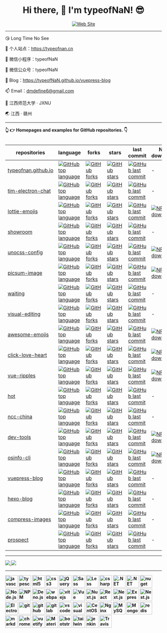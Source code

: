 <h1 align="center">Hi there, 👋 I'm typeofNaN! 😎</h1>

<p align="center">
  <a href="https://typeofnan.cn">
    <img src="https://img.shields.io/badge/typeofnan.cn-0088f5?style=for-the-badge&labelColor=f0f0f0&logoColor=0088f5" alt="Web Site" />
  </a>
</p>

---
😘 Long Time No See

🔭 个人站点：https://typeofnan.cn

🌱 微信小程序：typeofNaN

💬 微信公众号：typeofNaN

📝 Blog：https://typeofNaN.github.io/vuepress-blog

📫 Email：dmdefine6@gmail.com

🏫 江西师范大学 · JXNU

🌏 江西 · 赣州

<!-- ---

[![visitors](https://visitor-badge.laobi.icu/badge?page_id=typeofNaN.typeofNaN)](https://visitor-badge.laobi.icu/badge?page_id=typeofNaN.typeofNaN)
<a href="https://github.com/typeofNaN">
  <img src="https://img.shields.io/github/stars/typeofNaN?color=faf408&label=github%20stars&logo=github" />
</a> -->

---

<summary>
  <strong>👆 👉 Homepages and examples for GitHub repositories. 👇<strong>
</summary>
<br />

| repositories                                                            | language                                                                                                                                                                | forks                                                                                                                                                          | stars                                                                                                                                                               | last commit                                                                                                                                                                         | NPM downloads                                                                                                                                                              |
| ----------------------------------------------------------------------- | ----------------------------------------------------------------------------------------------------------------------------------------------------------------------- | -------------------------------------------------------------------------------------------------------------------------------------------------------------- | ------------------------------------------------------------------------------------------------------------------------------------------------------------------- | ----------------------------------------------------------------------------------------------------------------------------------------------------------------------------------- | -------------------------------------------------------------------------------------------------------------------------------------------------------------------------- |
| [typeofnan.github.io](https://github.com/typeofnan/typeofnan.github.io) | [![GitHub top language](https://img.shields.io/github/languages/top/typeofnan/typeofnan.github.io?style=flat-square)](https://github.com/typeofnan/typeofnan.github.io) | [![GitHub forks](https://img.shields.io/github/forks/typeofnan/typeofnan.github.io?style=flat-square)](https://github.com/typeofnan/typeofnan.github.io/forks) | [![GitHub stars](https://img.shields.io/github/stars/typeofnan/typeofnan.github.io?style=flat-square)](https://github.com/typeofnan/typeofnan.github.io/stargazers) | [![GitHub last commit](https://img.shields.io/github/last-commit/typeofnan/typeofnan.github.io?style=flat-square)](https://github.com/typeofnan/typeofnan.github.io/commits/master) | -                                                                                                                                                                          |
| [tim-electron-chat](https://github.com/typeofnan/tim-electron-chat)     | [![GitHub top language](https://img.shields.io/github/languages/top/typeofnan/tim-electron-chat?style=flat-square)](https://github.com/typeofnan/tim-electron-chat)     | [![GitHub forks](https://img.shields.io/github/forks/typeofnan/tim-electron-chat?style=flat-square)](https://github.com/typeofnan/tim-electron-chat/forks)     | [![GitHub stars](https://img.shields.io/github/stars/typeofnan/tim-electron-chat?style=flat-square)](https://github.com/typeofnan/tim-electron-chat/stargazers)     | [![GitHub last commit](https://img.shields.io/github/last-commit/typeofnan/tim-electron-chat?style=flat-square)](https://github.com/typeofnan/tim-electron-chat/commits/master)     | -                                                                                                                                                                          |
| [lottie-emojis](https://github.com/typeofnan/lottie-emojis)             | [![GitHub top language](https://img.shields.io/github/languages/top/typeofnan/lottie-emojis?style=flat-square)](https://github.com/typeofnan/lottie-emojis)             | [![GitHub forks](https://img.shields.io/github/forks/typeofnan/lottie-emojis?style=flat-square)](https://github.com/typeofnan/lottie-emojis/forks)             | [![GitHub stars](https://img.shields.io/github/stars/typeofnan/lottie-emojis?style=flat-square)](https://github.com/typeofnan/lottie-emojis/stargazers)             | [![GitHub last commit](https://img.shields.io/github/last-commit/typeofnan/lottie-emojis?style=flat-square)](https://github.com/typeofnan/lottie-emojis/commits/master)             | [![NPM downloads](https://img.shields.io/npm/dw/lottie-emojis?style=flat-square&amp;label=npm%20downloads)](https://www.npmjs.com/package/lottie-emojis)                   |
| [showroom](https://github.com/typeofnan/showroom)                       | [![GitHub top language](https://img.shields.io/github/languages/top/typeofnan/showroom?style=flat-square)](https://github.com/typeofnan/showroom)                       | [![GitHub forks](https://img.shields.io/github/forks/typeofnan/showroom?style=flat-square)](https://github.com/typeofnan/showroom/forks)                       | [![GitHub stars](https://img.shields.io/github/stars/typeofnan/showroom?style=flat-square)](https://github.com/typeofnan/showroom/stargazers)                       | [![GitHub last commit](https://img.shields.io/github/last-commit/typeofnan/showroom?style=flat-square)](https://github.com/typeofnan/showroom/commits/master)                       | -                                                                                                                                                                          |
| [unocss-config](https://github.com/typeofnan/unocss-config)             | [![GitHub top language](https://img.shields.io/github/languages/top/typeofnan/unocss-config?style=flat-square)](https://github.com/typeofnan/unocss-config)             | [![GitHub forks](https://img.shields.io/github/forks/typeofnan/unocss-config?style=flat-square)](https://github.com/typeofnan/unocss-config/forks)             | [![GitHub stars](https://img.shields.io/github/stars/typeofnan/unocss-config?style=flat-square)](https://github.com/typeofnan/unocss-config/stargazers)             | [![GitHub last commit](https://img.shields.io/github/last-commit/typeofnan/unocss-config?style=flat-square)](https://github.com/typeofnan/unocss-config/commits/master)             | [![NPM downloads](https://img.shields.io/npm/dw/unocss-config?style=flat-square&amp;label=npm%20downloads)](https://www.npmjs.com/package/unocss-config)                   |
| [picsum-image](https://github.com/typeofnan/picsum-image)               | [![GitHub top language](https://img.shields.io/github/languages/top/typeofnan/picsum-image?style=flat-square)](https://github.com/typeofnan/picsum-image)               | [![GitHub forks](https://img.shields.io/github/forks/typeofnan/picsum-image?style=flat-square)](https://github.com/typeofnan/picsum-image/forks)               | [![GitHub stars](https://img.shields.io/github/stars/typeofnan/picsum-image?style=flat-square)](https://github.com/typeofnan/picsum-image/stargazers)               | [![GitHub last commit](https://img.shields.io/github/last-commit/typeofnan/picsum-image?style=flat-square)](https://github.com/typeofnan/picsum-image/commits/master)               | [![NPM downloads](https://img.shields.io/npm/dw/picsum-image?style=flat-square&amp;label=npm%20downloads)](https://www.npmjs.com/package/picsum-image)                     |
| [waiting](https://github.com/typeofnan/waiting)                         | [![GitHub top language](https://img.shields.io/github/languages/top/typeofnan/waiting?style=flat-square)](https://github.com/typeofnan/waiting)                         | [![GitHub forks](https://img.shields.io/github/forks/typeofnan/waiting?style=flat-square)](https://github.com/typeofnan/waiting/forks)                         | [![GitHub stars](https://img.shields.io/github/stars/typeofnan/waiting?style=flat-square)](https://github.com/typeofnan/waiting/stargazers)                         | [![GitHub last commit](https://img.shields.io/github/last-commit/typeofnan/waiting?style=flat-square)](https://github.com/typeofnan/waiting/commits/master)                         | -                                                                                                                                                                          |
| [visual-editing](https://github.com/typeofnan/visual-editing)           | [![GitHub top language](https://img.shields.io/github/languages/top/typeofnan/visual-editing?style=flat-square)](https://github.com/typeofnan/visual-editing)           | [![GitHub forks](https://img.shields.io/github/forks/typeofnan/visual-editing?style=flat-square)](https://github.com/typeofnan/visual-editing/forks)           | [![GitHub stars](https://img.shields.io/github/stars/typeofnan/visual-editing?style=flat-square)](https://github.com/typeofnan/visual-editing/stargazers)           | [![GitHub last commit](https://img.shields.io/github/last-commit/typeofnan/visual-editing?style=flat-square)](https://github.com/typeofnan/visual-editing/commits/master)           | -                                                                                                                                                                          |
| [awesome-emojis](https://github.com/typeofnan/awesome-emojis)           | [![GitHub top language](https://img.shields.io/github/languages/top/typeofnan/awesome-emojis?style=flat-square)](https://github.com/typeofnan/awesome-emojis)           | [![GitHub forks](https://img.shields.io/github/forks/typeofnan/awesome-emojis?style=flat-square)](https://github.com/typeofnan/awesome-emojis/forks)           | [![GitHub stars](https://img.shields.io/github/stars/typeofnan/awesome-emojis?style=flat-square)](https://github.com/typeofnan/awesome-emojis/stargazers)           | [![GitHub last commit](https://img.shields.io/github/last-commit/typeofnan/awesome-emojis?style=flat-square)](https://github.com/typeofnan/awesome-emojis/commits/master)           | [![NPM downloads](https://img.shields.io/npm/dw/awesome-emojis?style=flat-square&amp;label=npm%20downloads)](https://www.npmjs.com/package/awesome-emojis)                 |
| [click-love-heart](https://github.com/typeofnan/click-love-heart)       | [![GitHub top language](https://img.shields.io/github/languages/top/typeofnan/click-love-heart?style=flat-square)](https://github.com/typeofnan/click-love-heart)       | [![GitHub forks](https://img.shields.io/github/forks/typeofnan/click-love-heart?style=flat-square)](https://github.com/typeofnan/click-love-heart/forks)       | [![GitHub stars](https://img.shields.io/github/stars/typeofnan/click-love-heart?style=flat-square)](https://github.com/typeofnan/click-love-heart/stargazers)       | [![GitHub last commit](https://img.shields.io/github/last-commit/typeofnan/click-love-heart?style=flat-square)](https://github.com/typeofnan/click-love-heart/commits/master)       | [![NPM downloads](https://img.shields.io/npm/dw/click-love-heart?style=flat-square&amp;label=npm%20downloads)](https://www.npmjs.com/package/click-love-heart)             |
| [vue-ripples](https://github.com/typeofnan/vue-ripples)                 | [![GitHub top language](https://img.shields.io/github/languages/top/typeofnan/vue-ripples?style=flat-square)](https://github.com/typeofnan/vue-ripples)                 | [![GitHub forks](https://img.shields.io/github/forks/typeofnan/vue-ripples?style=flat-square)](https://github.com/typeofnan/vue-ripples/forks)                 | [![GitHub stars](https://img.shields.io/github/stars/typeofnan/vue-ripples?style=flat-square)](https://github.com/typeofnan/vue-ripples/stargazers)                 | [![GitHub last commit](https://img.shields.io/github/last-commit/typeofnan/vue-ripples?style=flat-square)](https://github.com/typeofnan/vue-ripples/commits/master)                 | [![NPM downloads](https://img.shields.io/npm/dw/@typeofnan/vue-ripples?style=flat-square&amp;label=npm%20downloads)](https://www.npmjs.com/package/@typeofnan/vue-ripples) |
| [hot](https://github.com/typeofnan/hot)                                 | [![GitHub top language](https://img.shields.io/github/languages/top/typeofnan/hot?style=flat-square)](https://github.com/typeofnan/hot)                                 | [![GitHub forks](https://img.shields.io/github/forks/typeofnan/hot?style=flat-square)](https://github.com/typeofnan/hot/forks)                                 | [![GitHub stars](https://img.shields.io/github/stars/typeofnan/hot?style=flat-square)](https://github.com/typeofnan/hot/stargazers)                                 | [![GitHub last commit](https://img.shields.io/github/last-commit/typeofnan/hot?style=flat-square)](https://github.com/typeofnan/hot/commits/master)                                 | -                                                                                                                                                                          |
| [ncc-china](https://github.com/typeofnan/ncc-china)                     | [![GitHub top language](https://img.shields.io/github/languages/top/typeofnan/ncc-china?style=flat-square)](https://github.com/typeofnan/ncc-china)                     | [![GitHub forks](https://img.shields.io/github/forks/typeofnan/ncc-china?style=flat-square)](https://github.com/typeofnan/ncc-china/forks)                     | [![GitHub stars](https://img.shields.io/github/stars/typeofnan/ncc-china?style=flat-square)](https://github.com/typeofnan/ncc-china/stargazers)                     | [![GitHub last commit](https://img.shields.io/github/last-commit/typeofnan/ncc-china?style=flat-square)](https://github.com/typeofnan/ncc-china/commits/master)                     | -                                                                                                                                                                          |
| [dev-tools](https://github.com/typeofnan/dev-tools)                     | [![GitHub top language](https://img.shields.io/github/languages/top/typeofnan/dev-tools?style=flat-square)](https://github.com/typeofnan/dev-tools)                     | [![GitHub forks](https://img.shields.io/github/forks/typeofnan/dev-tools?style=flat-square)](https://github.com/typeofnan/dev-tools/forks)                     | [![GitHub stars](https://img.shields.io/github/stars/typeofnan/dev-tools?style=flat-square)](https://github.com/typeofnan/dev-tools/stargazers)                     | [![GitHub last commit](https://img.shields.io/github/last-commit/typeofnan/dev-tools?style=flat-square)](https://github.com/typeofnan/dev-tools/commits/master)                     | [![NPM downloads](https://img.shields.io/npm/dw/@typeofnan/dev-tools?style=flat-square&amp;label=npm%20downloads)](https://www.npmjs.com/package/@typeofnan/dev-tools)     |
| [osinfo-cli](https://github.com/typeofnan/osinfo-cli)                   | [![GitHub top language](https://img.shields.io/github/languages/top/typeofnan/osinfo-cli?style=flat-square)](https://github.com/typeofnan/osinfo-cli)                   | [![GitHub forks](https://img.shields.io/github/forks/typeofnan/osinfo-cli?style=flat-square)](https://github.com/typeofnan/osinfo-cli/forks)                   | [![GitHub stars](https://img.shields.io/github/stars/typeofnan/osinfo-cli?style=flat-square)](https://github.com/typeofnan/osinfo-cli/stargazers)                   | [![GitHub last commit](https://img.shields.io/github/last-commit/typeofnan/osinfo-cli?style=flat-square)](https://github.com/typeofnan/osinfo-cli/commits/master)                   | [![NPM downloads](https://img.shields.io/npm/dw/osinfo-cli?style=flat-square&amp;label=npm%20downloads)](https://www.npmjs.com/package/osinfo-cli)                         |
| [vuepress-blog](https://github.com/typeofnan/vuepress-blog)             | [![GitHub top language](https://img.shields.io/github/languages/top/typeofnan/vuepress-blog?style=flat-square)](https://github.com/typeofnan/vuepress-blog)             | [![GitHub forks](https://img.shields.io/github/forks/typeofnan/vuepress-blog?style=flat-square)](https://github.com/typeofnan/vuepress-blog/forks)             | [![GitHub stars](https://img.shields.io/github/stars/typeofnan/vuepress-blog?style=flat-square)](https://github.com/typeofnan/vuepress-blog/stargazers)             | [![GitHub last commit](https://img.shields.io/github/last-commit/typeofnan/vuepress-blog?style=flat-square)](https://github.com/typeofnan/vuepress-blog/commits/master)             | -                                                                                                                                                                          |
| [hexo-blog](https://github.com/typeofnan/hexo-blog)                     | [![GitHub top language](https://img.shields.io/github/languages/top/typeofnan/hexo-blog?style=flat-square)](https://github.com/typeofnan/hexo-blog)                     | [![GitHub forks](https://img.shields.io/github/forks/typeofnan/hexo-blog?style=flat-square)](https://github.com/typeofnan/hexo-blog/forks)                     | [![GitHub stars](https://img.shields.io/github/stars/typeofnan/hexo-blog?style=flat-square)](https://github.com/typeofnan/hexo-blog/stargazers)                     | [![GitHub last commit](https://img.shields.io/github/last-commit/typeofnan/hexo-blog?style=flat-square)](https://github.com/typeofnan/hexo-blog/commits/master)                     | -                                                                                                                                                                          |
| [compress-images](https://github.com/typeofnan/compress-images)         | [![GitHub top language](https://img.shields.io/github/languages/top/typeofnan/compress-images?style=flat-square)](https://github.com/typeofnan/compress-images)         | [![GitHub forks](https://img.shields.io/github/forks/typeofnan/compress-images?style=flat-square)](https://github.com/typeofnan/compress-images/forks)         | [![GitHub stars](https://img.shields.io/github/stars/typeofnan/compress-images?style=flat-square)](https://github.com/typeofnan/compress-images/stargazers)         | [![GitHub last commit](https://img.shields.io/github/last-commit/typeofnan/compress-images?style=flat-square)](https://github.com/typeofnan/compress-images/commits/master)         | -                                                                                                                                                                          |
| [prospect](https://github.com/typeofnan/prospect)                       | [![GitHub top language](https://img.shields.io/github/languages/top/typeofnan/prospect?style=flat-square)](https://github.com/typeofnan/prospect)                       | [![GitHub forks](https://img.shields.io/github/forks/typeofnan/prospect?style=flat-square)](https://github.com/typeofnan/prospect/forks)                       | [![GitHub stars](https://img.shields.io/github/stars/typeofnan/prospect?style=flat-square)](https://github.com/typeofnan/prospect/stargazers)                       | [![GitHub last commit](https://img.shields.io/github/last-commit/typeofnan/prospect?style=flat-square)](https://github.com/typeofnan/prospect/commits/master)                       | -                                                                                                                                                                          |

<!-- ---

[![](https://github-readme-stats.vercel.app/api/top-langs/?username=typeofNaN&text_color=adbac7&hide_border=true&hide_title=true&langs_count=10&bg_color=2d333b&count_private=true&layout=compact&include_all_commits=true&card_width=854)](https://github.com/typeofNaN?tab=repositories) -->

---

<div>
  <a href="/" align="left">
    <img src="https://github-readme-stats.vercel.app/api/top-langs/?username=typeofnan&text_color=586069&layout=compact&hide_border=true&bg_color=fff&title_color=0366d6&count_private=true&include_all_commits=true" />
  </a>

  <a href="/" align="right">
    <img src="https://github-readme-stats.vercel.app/api?username=typeofnan&count_private=true&show_icons=true&icon_color=222&title_color=0366d6&text_color=586069&bg_color=fff&hide=issues&hide_border=true&include_all_commits=true" />
  </a>
</div>

---

<div style="flex;">
  <img src="https://cdn.jsdelivr.net/gh/devicons/devicon/icons/javascript/javascript-original.svg" width="40" height="40" alt="javascript"/>
  <img src="https://cdn.jsdelivr.net/gh/devicons/devicon/icons/typescript/typescript-original.svg"  width="40" height="40" alt="typescript"/>
  <img src="https://cdn.jsdelivr.net/gh/devicons/devicon/icons/html5/html5-original.svg" width="40" height="40" alt="html5"/>
  <img src="https://cdn.jsdelivr.net/gh/devicons/devicon/icons/css3/css3-original.svg" width="40" height="40" alt="css3"/>
  <img src="https://cdn.jsdelivr.net/gh/devicons/devicon/icons/jquery/jquery-original.svg" width="40" height="40" alt="jQuery"/>
  <img src="https://cdn.jsdelivr.net/gh/devicons/devicon/icons/sass/sass-original.svg" width="40" height="40" alt="Sass"/>
  <img src="https://cdn.jsdelivr.net/gh/devicons/devicon/icons/less/less-plain-wordmark.svg" width="40" height="40" alt="Less"/>
  <img src="https://cdn.jsdelivr.net/gh/devicons/devicon/icons/csharp/csharp-original.svg" width="40" height="40" alt="csharp"/>
  <img src="https://cdn.jsdelivr.net/gh/devicons/devicon/icons/dot-net/dot-net-original.svg" width="40" height="40" alt=".NET"/>
  <img src="https://cdn.jsdelivr.net/gh/devicons/devicon/icons/dotnetcore/dotnetcore-original.svg" width="40" height="40" alt=".NET Core"/>
  <img src="https://cdn.jsdelivr.net/gh/devicons/devicon/icons/nuget/nuget-original.svg" width="40" height="40" alt="nuget"/>
  <img src="https://cdn.jsdelivr.net/gh/devicons/devicon/icons/nodejs/nodejs-original.svg" width="40" height="40" alt="Node.js"/>
  <img src="https://cdn.jsdelivr.net/gh/devicons/devicon/icons/npm/npm-original-wordmark.svg" width="40" height="40" alt="NPM"/>
  <img src="https://cdn.jsdelivr.net/gh/devicons/devicon/icons/denojs/denojs-original.svg" width="40" height="40" alt="Deno.js"/>
  <img src="https://cdn.jsdelivr.net/gh/devicons/devicon/icons/webpack/webpack-original.svg" width="40" height="40" alt="webpack"/>
  <img src="https://cdn.jsdelivr.net/gh/devicons/devicon/icons/vitejs/vitejs-original.svg" width="40" height="40" alt="vitejs"/>
  <img src="https://cdn.jsdelivr.net/gh/devicons/devicon/icons/vuejs/vuejs-original.svg" width="40" height="40" alt="Vue"/>
  <img src="https://cdn.jsdelivr.net/gh/devicons/devicon/icons/nuxtjs/nuxtjs-original.svg" width="40" height="40" alt="Nuxt.js"/>
  <img src="https://cdn.jsdelivr.net/gh/devicons/devicon/icons/react/react-original.svg" width="40" height="40" alt="React"/>
  <img src="https://cdn.jsdelivr.net/gh/devicons/devicon/icons/nextjs/nextjs-original.svg" width="40" height="40" alt="Next.js"/>
  <img src="https://cdn.jsdelivr.net/gh/devicons/devicon/icons/express/express-original.svg" width="40" height="40" alt="Express"/>
  <img src="https://cdn.jsdelivr.net/gh/devicons/devicon/icons/nestjs/nestjs-original.svg" width="40" height="40" alt="Nest.js"/>
  <img src="https://cdn.jsdelivr.net/gh/devicons/devicon/icons/electron/electron-original.svg" width="40" height="40" alt="Electron"/>
  <img src="https://cdn.jsdelivr.net/gh/devicons/devicon/icons/git/git-original.svg" width="40" height="40" alt="git"/>
  <img src="https://cdn.jsdelivr.net/gh/devicons/devicon/icons/github/github-original.svg"  width="40" height="40" alt="github"/>
  <img src="https://cdn.jsdelivr.net/gh/devicons/devicon/icons/gitlab/gitlab-original.svg"  width="40" height="40" alt="gitlab"/>
  <img src="https://cdn.jsdelivr.net/gh/devicons/devicon/icons/vscode/vscode-original.svg" width="40" height="40" alt="vscode"/>
  <img src="https://cdn.jsdelivr.net/gh/devicons/devicon/icons/visualstudio/visualstudio-plain.svg" width="40" height="40" alt="visualstudio"/>
  <img src="https://cdn.jsdelivr.net/gh/devicons/devicon/icons/centos/centos-original.svg" width="40" height="40" alt="CentOS"/>
  <img src="https://cdn.jsdelivr.net/gh/devicons/devicon/icons/nginx/nginx-original.svg" width="40" height="40" alt="Nginx"/>
  <img src="https://cdn.jsdelivr.net/gh/devicons/devicon/icons/mysql/mysql-original.svg" width="40" height="40" alt="MySQL"/>
  <img src="https://cdn.jsdelivr.net/gh/devicons/devicon/icons/mongodb/mongodb-original.svg" width="40" height="40" alt="MongoDB"/>
  <img src="https://cdn.jsdelivr.net/gh/devicons/devicon/icons/redis/redis-original.svg" width="40" height="40" alt="redis"/>
  <img src="https://cdn.jsdelivr.net/gh/devicons/devicon/icons/markdown/markdown-original.svg" width="40" height="40" alt="markdown"/>
  <img src="https://cdn.jsdelivr.net/gh/devicons/devicon/icons/chrome/chrome-original.svg" width="40" height="40" alt="chrome"/>
  <img src="https://cdn.jsdelivr.net/gh/devicons/devicon/icons/vuetify/vuetify-original.svg" width="40" height="40" alt="vuetify"/>
  <img src="https://cdn.jsdelivr.net/gh/devicons/devicon/icons/materialui/materialui-original.svg" width="40" height="40" alt="Material UI"/>
  <img src="https://cdn.jsdelivr.net/gh/devicons/devicon/icons/bootstrap/bootstrap-original.svg" width="40" height="40" alt="bootstrap"/>
  <img src="https://cdn.jsdelivr.net/gh/devicons/devicon/icons/tailwindcss/tailwindcss-original.svg" width="40" height="40" alt="tailwindcss"/>
  <img src="https://cdn.jsdelivr.net/gh/devicons/devicon/icons/jenkins/jenkins-original.svg" width="40" height="40" alt="jenkins"/>
  <img src="https://cdn.jsdelivr.net/gh/devicons/devicon/icons/travis/travis-original.svg" width="40" height="40" alt="Travis CI"/>
</div>
